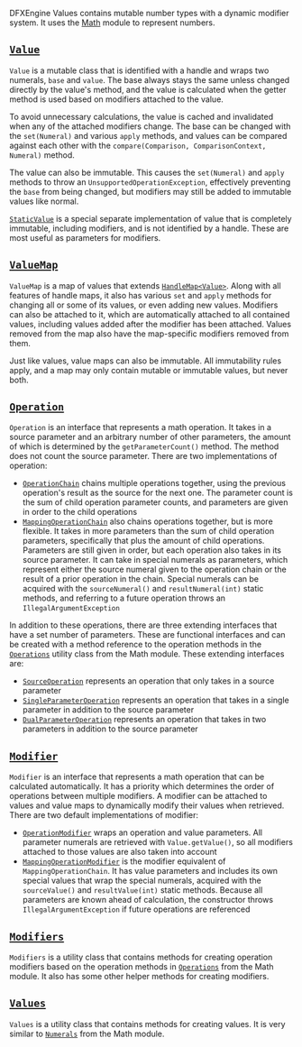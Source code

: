 DFXEngine Values contains mutable number types with a dynamic modifier system. It uses the [Math](../math) module to
represent numbers.

## [`Value`](src/main/java/me/datafox/dfxengine/values/ValueImpl.java)

`Value` is a mutable class that is identified with a handle and wraps two numerals, `base` and `value`. The base always
stays the same unless changed directly by the value's method, and the value is calculated when the getter method is used
based on modifiers attached to the value.

To avoid unnecessary calculations, the value is cached and invalidated when any of the attached modifiers
change. The base can be changed with the `set(Numeral)` and various `apply` methods, and values can be compared against
each other with the `compare(Comparison, ComparisonContext, Numeral)` method.

The value can also be immutable. This causes the `set(Numeral)` and `apply` methods to throw an
`UnsupportedOperationException`, effectively preventing the `base` from being changed, but modifiers may still be added
to immutable values like normal.

[`StaticValue`](src/main/java/me/datafox/dfxengine/values/StaticValue.java) is a special separate implementation of
value that is completely immutable, including modifiers, and is not identified by a handle. These are most useful as
parameters for modifiers.

## [`ValueMap`](src/main/java/me/datafox/dfxengine/values/DelegatedValueMap.java)

`ValueMap` is a map of values that extends [`HandleMap<Value>`](../handles#handlemapt). Along with all features of
handle maps, it also has various `set` and `apply` methods for changing all or some of its values, or even adding new
values. Modifiers can also be attached to it, which are automatically attached to all contained values, including values
added after the modifier has been attached. Values removed from the map also have the map-specific modifiers removed
from them.

Just like values, value maps can also be immutable. All immutability rules apply, and a map may only contain mutable or
immutable values, but never both.

## [`Operation`](../values-api/src/main/java/me/datafox/dfxengine/values/api/operation/Operation.java)

`Operation` is an interface that represents a math operation. It takes in a source parameter and an arbitrary number of
other parameters, the amount of which is determined by the `getParameterCount()` method. The method does not count the
source parameter. There are two implementations of operation:
* [`OperationChain`](src/main/java/me/datafox/dfxengine/values/operation/OperationChain.java) chains multiple operations
  together, using the previous operation's result as the source for the next one. The parameter count is the sum of
  child operation parameter counts, and parameters are given in order to the child operations
* [`MappingOperationChain`](src/main/java/me/datafox/dfxengine/values/operation/MappingOperationChain.java) also chains
  operations together, but is more flexible. It takes in more parameters than the sum of child operation parameters,
  specifically that plus the amount of child operations. Parameters are still given in order, but each operation also
  takes in its source parameter. It can take in special numerals as parameters, which represent either the source
  numeral given to the operation chain or the result of a prior operation in the chain. Special numerals can be
  acquired with the `sourceNumeral()` and `resultNumeral(int)` static methods, and referring to a future operation
  throws an `IllegalArgumentException`

In addition to these operations, there are three extending interfaces that have a set number of parameters. These are
functional interfaces and can be created with a method reference to the operation methods in the
[`Operations`](../math/src/main/java/me/datafox/dfxengine/math/utils/Operations.java) utility class from the Math
module. These extending interfaces are:
* [`SourceOperation`](../values-api/src/main/java/me/datafox/dfxengine/values/api/operation/SourceOperation.java)
  represents an operation that only takes in a source parameter
* [`SingleParameterOperation`](../values-api/src/main/java/me/datafox/dfxengine/values/api/operation/SingleParameterOperation.java)
  represents an operation that takes in a single parameter in addition to the source parameter
* [`DualParameterOperation`](../values-api/src/main/java/me/datafox/dfxengine/values/api/operation/DualParameterOperation.java)
  represents an operation that takes in two parameters in addition to the source parameter

## [`Modifier`](../values-api/src/main/java/me/datafox/dfxengine/values/api/Modifier.java)

`Modifier` is an interface that represents a math operation that can be calculated automatically. It has a priority 
which determines the order of operations between multiple modifiers. A modifier can be attached to values and value maps
to dynamically modify their values when retrieved. There are two default implementations of modifier:
* [`OperationModifier`](src/main/java/me/datafox/dfxengine/values/modifier/OperationModifier.java) wraps an operation
  and value parameters. All parameter numerals are retrieved with `Value.getValue()`, so all modifiers attached to those
  values are also taken into account
* [`MappingOperationModifier`](src/main/java/me/datafox/dfxengine/values/modifier/MappingOperationModifier.java) is the
  modifier equivalent of `MappingOperationChain`. It has value parameters and includes its own special values that wrap
  the special numerals, acquired with the `sourceValue()` and `resultValue(int)` static methods. Because all parameters
  are known ahead of calculation, the constructor throws `IllegalArgumentException` if future operations are referenced

## [`Modifiers`](src/main/java/me/datafox/dfxengine/values/utils/Modifiers.java)

`Modifiers` is a utility class that contains methods for creating operation modifiers based on the operation methods in
[`Operations`](../math/src/main/java/me/datafox/dfxengine/math/utils/Operations.java) from the Math module. It also has
some other helper methods for creating modifiers.

## [`Values`](src/main/java/me/datafox/dfxengine/values/utils/Values.java)

`Values` is a utility class that contains methods for creating values. It is very similar to 
[`Numerals`](../math/src/main/java/me/datafox/dfxengine/math/utils/Numerals.java) from the Math module.
